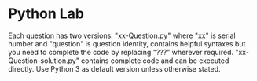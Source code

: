 # Python Lab
Each question has two versions. "xx-Question.py" where "xx" is serial number and "question" is question identity, contains helpful syntaxes but you need to complete the code by replacing "???" wherever required.
"xx-Question-solution.py" contains complete code and can be executed directly. 
Use Python 3 as default version unless otherwise stated.
